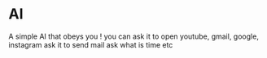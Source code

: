 # AI
A simple AI that obeys you !
you can
   ask it to open youtube, gmail, google, instagram
   ask  it to send mail 
   ask what is time etc
